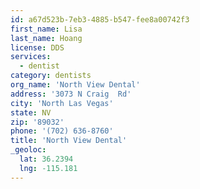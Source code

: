 ```yaml
---
id: a67d523b-7eb3-4885-b547-fee8a00742f3
first_name: Lisa
last_name: Hoang
license: DDS
services:
  - dentist
category: dentists
org_name: 'North View Dental'
address: '3073 N Craig  Rd'
city: 'North Las Vegas'
state: NV
zip: '89032'
phone: '(702) 636-8760'
title: 'North View Dental'
_geoloc:
  lat: 36.2394
  lng: -115.181
---
```

